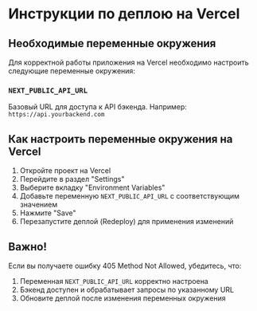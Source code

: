 # Инструкции по деплою на Vercel

## Необходимые переменные окружения

Для корректной работы приложения на Vercel необходимо настроить следующие переменные окружения:

### `NEXT_PUBLIC_API_URL`

Базовый URL для доступа к API бэкенда. Например: `https://api.yourbackend.com`

## Как настроить переменные окружения на Vercel

1. Откройте проект на Vercel
2. Перейдите в раздел "Settings"
3. Выберите вкладку "Environment Variables"
4. Добавьте переменную `NEXT_PUBLIC_API_URL` с соответствующим значением
5. Нажмите "Save"
6. Перезапустите деплой (Redeploy) для применения изменений

## Важно!

Если вы получаете ошибку 405 Method Not Allowed, убедитесь, что:

1. Переменная `NEXT_PUBLIC_API_URL` корректно настроена
2. Бэкенд доступен и обрабатывает запросы по указанному URL
3. Обновите деплой после изменения переменных окружения
